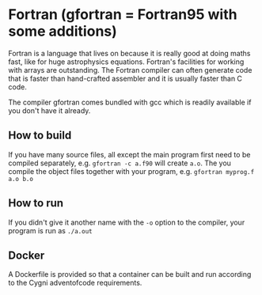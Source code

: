 # Fortran (gfortran = Fortran95 with some additions)

Fortran is a language that lives on because it is really good at doing maths fast, like for huge astrophysics equations. Fortran's facilities for working with arrays are outstanding. The Fortran compiler can often generate code that is faster than hand-crafted assembler and it is usually faster than C code.

The compiler gfortran comes bundled with gcc which is readily available if you don't have it already.

## How to build
If you have many source files, all except the main program first need to be compiled separately, e.g. `gfortran -c a.f90` will create `a.o`. The you compile the object files together with your program, e.g. `gfortran myprog.f a.o b.o`

## How to run
If you didn't give it another name with the `-o` option to the compiler, your program is run as `./a.out`

## Docker
A Dockerfile is provided so that a container can be built and run according to the Cygni adventofcode requirements.